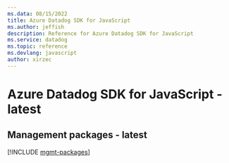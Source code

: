 ```yaml
---
ms.data: 08/15/2022
title: Azure Datadog SDK for JavaScript
ms.author: jeffish
description: Reference for Azure Datadog SDK for JavaScript
ms.service: datadog
ms.topic: reference
ms.devlang: javascript
author: xirzec
---
```

# Azure Datadog SDK for JavaScript - latest

## Management packages - latest
[!INCLUDE [mgmt-packages](datadog-mgmt-index.md)]